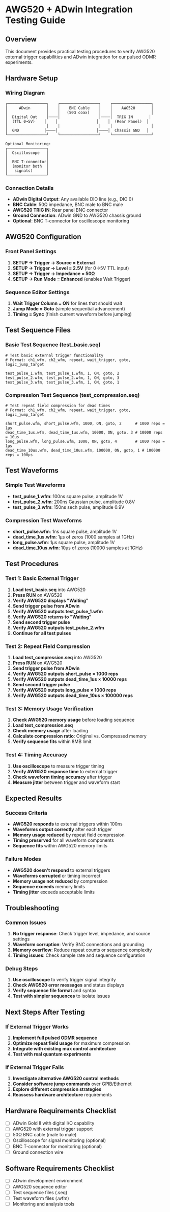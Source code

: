 # AWG520 + ADwin Integration Testing Guide

## Overview
This document provides practical testing procedures to verify AWG520 external trigger capabilities and ADwin integration for our pulsed ODMR experiments.

## Hardware Setup

### Wiring Diagram
```
┌─────────────────┐    ┌─────────────────┐    ┌─────────────────┐
│     ADwin       │    │    BNC Cable    │    │    AWG520       │
│                 │    │   (50Ω coax)    │    │                 │
│  Digital Out    │────│                 │────│  TRIG IN       │
│  (TTL 0→5V)    │    │                 │    │  (Rear Panel)  │
│                 │    │                 │    │                 │
│  GND           │────│                 │────│  Chassis GND   │
└─────────────────┘    └─────────────────┘    └─────────────────┘

Optional Monitoring:
┌─────────────────┐
│  Oscilloscope   │
│                 │
│  BNC T-connector│
│  (monitor both  │
│   signals)      │
└─────────────────┘
```

### Connection Details
- **ADwin Digital Output**: Any available DIO line (e.g., DIO 0)
- **BNC Cable**: 50Ω impedance, BNC male to BNC male
- **AWG520 TRIG IN**: Rear panel BNC connector
- **Ground Connection**: ADwin GND to AWG520 chassis ground
- **Optional**: BNC T-connector for oscilloscope monitoring

## AWG520 Configuration

### Front Panel Settings
1. **SETUP → Trigger → Source = External**
2. **SETUP → Trigger → Level = 2.5V** (for 0→5V TTL input)
3. **SETUP → Trigger → Impedance = 50Ω**
4. **SETUP → Run Mode = Enhanced** (enables Wait Trigger)

### Sequence Editor Settings
1. **Wait Trigger Column = ON** for lines that should wait
2. **Jump Mode = Goto** (simple sequential advancement)
3. **Timing = Sync** (finish current waveform before jumping)

## Test Sequence Files

### Basic Test Sequence (test_basic.seq)
```
# Test basic external trigger functionality
# Format: ch1_wfm, ch2_wfm, repeat, wait_trigger, goto, logic_jump_target

test_pulse_1.wfm, test_pulse_1.wfm, 1, ON, goto, 2
test_pulse_2.wfm, test_pulse_2.wfm, 1, ON, goto, 3
test_pulse_3.wfm, test_pulse_3.wfm, 1, ON, goto, 1
```

### Compression Test Sequence (test_compression.seq)
```
# Test repeat field compression for dead times
# Format: ch1_wfm, ch2_wfm, repeat, wait_trigger, goto, logic_jump_target

short_pulse.wfm, short_pulse.wfm, 1000, ON, goto, 2      # 1000 reps = 1μs
dead_time_1us.wfm, dead_time_1us.wfm, 10000, ON, goto, 3 # 10000 reps = 10μs
long_pulse.wfm, long_pulse.wfm, 1000, ON, goto, 4        # 1000 reps = 1μs
dead_time_10us.wfm, dead_time_10us.wfm, 100000, ON, goto, 1 # 100000 reps = 100μs
```

## Test Waveforms

### Simple Test Waveforms
- **test_pulse_1.wfm**: 100ns square pulse, amplitude 1V
- **test_pulse_2.wfm**: 200ns Gaussian pulse, amplitude 0.8V
- **test_pulse_3.wfm**: 150ns sech pulse, amplitude 0.9V

### Compression Test Waveforms
- **short_pulse.wfm**: 1ns square pulse, amplitude 1V
- **dead_time_1us.wfm**: 1μs of zeros (1000 samples at 1GHz)
- **long_pulse.wfm**: 1μs square pulse, amplitude 1V
- **dead_time_10us.wfm**: 10μs of zeros (10000 samples at 1GHz)

## Test Procedures

### Test 1: Basic External Trigger
1. **Load test_basic.seq** into AWG520
2. **Press RUN** on AWG520
3. **Verify AWG520 displays "Waiting"**
4. **Send trigger pulse from ADwin**
5. **Verify AWG520 outputs test_pulse_1.wfm**
6. **Verify AWG520 returns to "Waiting"**
7. **Send second trigger pulse**
8. **Verify AWG520 outputs test_pulse_2.wfm**
9. **Continue for all test pulses**

### Test 2: Repeat Field Compression
1. **Load test_compression.seq** into AWG520
2. **Press RUN** on AWG520
3. **Send trigger pulse from ADwin**
4. **Verify AWG520 outputs short_pulse × 1000 reps**
5. **Verify AWG520 outputs dead_time_1us × 10000 reps**
6. **Send second trigger pulse**
7. **Verify AWG520 outputs long_pulse × 1000 reps**
8. **Verify AWG520 outputs dead_time_10us × 100000 reps**

### Test 3: Memory Usage Verification
1. **Check AWG520 memory usage** before loading sequence
2. **Load test_compression.seq**
3. **Check memory usage** after loading
4. **Calculate compression ratio**: Original vs. Compressed memory
5. **Verify sequence fits** within 8MB limit

### Test 4: Timing Accuracy
1. **Use oscilloscope** to measure trigger timing
2. **Verify AWG520 response time** to external trigger
3. **Check waveform timing accuracy** after trigger
4. **Measure jitter** between trigger and waveform start

## Expected Results

### Success Criteria
- **AWG520 responds** to external triggers within 100ns
- **Waveforms output correctly** after each trigger
- **Memory usage reduced** by repeat field compression
- **Timing preserved** for all waveform components
- **Sequence fits** within AWG520 memory limits

### Failure Modes
- **AWG520 doesn't respond** to external triggers
- **Waveforms corrupted** or timing incorrect
- **Memory usage not reduced** by compression
- **Sequence exceeds** memory limits
- **Timing jitter** exceeds acceptable limits

## Troubleshooting

### Common Issues
1. **No trigger response**: Check trigger level, impedance, and source settings
2. **Waveform corruption**: Verify BNC connections and grounding
3. **Memory overflow**: Reduce repeat counts or sequence complexity
4. **Timing issues**: Check sample rate and sequence configuration

### Debug Steps
1. **Use oscilloscope** to verify trigger signal integrity
2. **Check AWG520 error messages** and status displays
3. **Verify sequence file format** and syntax
4. **Test with simpler sequences** to isolate issues

## Next Steps After Testing

### If External Trigger Works
1. **Implement full pulsed ODMR sequence**
2. **Optimize repeat field usage** for maximum compression
3. **Integrate with existing mux control architecture**
4. **Test with real quantum experiments**

### If External Trigger Fails
1. **Investigate alternative AWG520 control methods**
2. **Consider software jump commands** over GPIB/Ethernet
3. **Explore different compression strategies**
4. **Reassess hardware architecture** requirements

## Hardware Requirements Checklist

- [ ] ADwin Gold II with digital I/O capability
- [ ] AWG520 with external trigger support
- [ ] 50Ω BNC cable (male to male)
- [ ] Oscilloscope for signal monitoring (optional)
- [ ] BNC T-connector for monitoring (optional)
- [ ] Ground connection wire

## Software Requirements Checklist

- [ ] ADwin development environment
- [ ] AWG520 sequence editor
- [ ] Test sequence files (.seq)
- [ ] Test waveform files (.wfm)
- [ ] Monitoring and analysis tools
